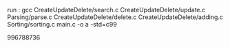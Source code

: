 run : gcc CreateUpdateDelete/search.c CreateUpdateDelete/update.c Parsing/parse.c CreateUpdateDelete/delete.c CreateUpdateDelete/adding.c Sorting/sorting.c main.c -o a -std=c99

996788736